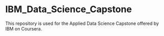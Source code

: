 # IBM_Data_Science_Capstone
This repository is used for the Applied Data Science Capstone offered by IBM on Coursera.
